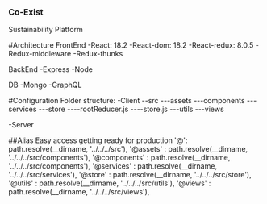 ### Co-Exist
Sustainability Platform

#Architecture
FrontEnd
-React: 18.2
-React-dom: 18.2
-React-redux: 8.0.5
-Redux-middleware
-Redux-thunks

BackEnd
-Express
-Node

DB
-Mongo
-GraphQL

#Configuration
Folder structure:
-Client
--src
---assets
---components
---services
---store
----rootReducer.js
----store.js
---utils
---views

-Server

##Alias
Easy access getting ready for production
'@': path.resolve(__dirname, '../../../src'),
'@assets' : path.resolve(__dirname, '../../../src/components'),
'@components' : path.resolve(__dirname, '../../../src/components'),
'@services' : path.resolve(__dirname, '../../../src/services'),
'@store' : path.resolve(__dirname, '../../../src/store'),
'@utils' : path.resolve(__dirname, '../../../src/utils'),
'@views' : path.resolve(__dirname, '../../../src/views'),
